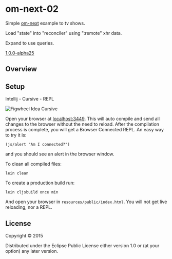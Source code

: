 # om-next-02

Simple [om-next](https://github.com/omcljs/om/wiki/Quick-Start-%28om.next%29) example to tv shows.
 
Load "state" into "reconciler" using ":remote" xhr data.
 
Expand to use queries.
 
[1.0.0-alpha25](https://clojars.org/org.omcljs/om)

## Overview

## Setup

Intellij - Cursive - REPL

![Figwheel Idea Cursive](https://raw.githubusercontent.com/griffio/griffio.github.io/master/public/figwheel-idea.png)

Open your browser at [localhost:3449](http://localhost:3449/).
This will auto compile and send all changes to the browser without the
need to reload. After the compilation process is complete, you will
get a Browser Connected REPL. An easy way to try it is:

    (js/alert "Am I connected?")

and you should see an alert in the browser window.

To clean all compiled files:

    lein clean

To create a production build run:

    lein cljsbuild once min

And open your browser in `resources/public/index.html`. You will not
get live reloading, nor a REPL. 

## License

Copyright © 2015 

Distributed under the Eclipse Public License either version 1.0 or (at your option) any later version.
